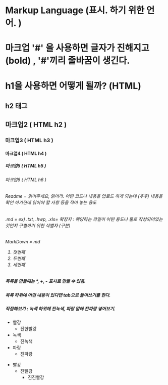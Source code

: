 # Markup Language (표시. 하기 위한 언어. )

# 마크업 '#' 을 사용하면 글자가 진해지고 (bold) , '#'끼리 줄바꿈이 생긴다.

<h1> h1을 사용하면 어떻게 될까? (HTML) </h1>
<h2> h2 태그 </h2>
  
## 마크업2 ( HTML h2 )
### 마크업3 ( HTML h3 )
#### 마크업4 ( HTML h4 )
##### 마크업5 ( HTML h5 )
###### 마크업6 ( HTML h6 )


###### Readme = 읽어주세요, 읽어라. 어떤 코드나 내용을 업로드 하게 되는데 (추후) 내용을 확인 하기전에 읽어야 할 사항 등을 적어 놓는 용도
###### .md = ex) .txt, .hwp, .xls= 확장자 : 해당하는 파일이 어떤 용도나 툴로 작성되어있는 것인지 구별하기 위한 식별자 (구분)
<h6> MarkDown = md
  
  1. 첫번째
  2. 두번째
  3. 세번째
  
  ##### 목록을 만들때는 *, +, - 표시로 만들 수 있음.
  ##### 목록 하위에 어떤 내용이 있다면 tab으로 들여쓰기를 한다.
  ##### 직접해보기 : 녹색 하위에 진녹색, 파랑 밑에 진파랑 넣어보기.
  * 빨강
    * 진한빨강
  * 녹색
    * 진녹색
  * 파랑
    * 진파랑
  
  + 빨강
    + 진빨강
      + 진진빨강
  
